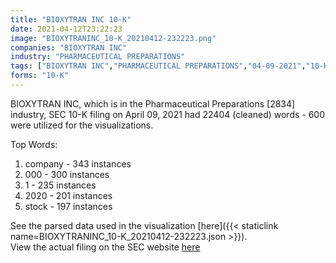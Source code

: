 ```yaml
---
title: "BIOXYTRAN INC 10-K"
date: 2021-04-12T23:22:23
image: "BIOXYTRANINC_10-K_20210412-232223.png"
companies: "BIOXYTRAN INC"
industry: "PHARMACEUTICAL PREPARATIONS"
tags: ["BIOXYTRAN INC","PHARMACEUTICAL PREPARATIONS","04-09-2021","10-K"]
forms: "10-K"
---
```

BIOXYTRAN INC, which is in the Pharmaceutical Preparations [2834] industry, SEC 10-K filing on April 09, 2021 had 22404 (cleaned) words - 600 were utilized for the visualizations.

Top Words:
1. company - 343 instances
2. 000 - 300 instances
3. 1 - 235 instances
4. 2020 - 201 instances
5. stock - 197 instances


See the parsed data used in the visualization [here]({{< staticlink name=BIOXYTRANINC_10-K_20210412-232223.json >}}).  
View the actual filing on the SEC website [here](https://www.sec.gov/Archives/edgar/data/1445815/0001785982-21-000076.txt)